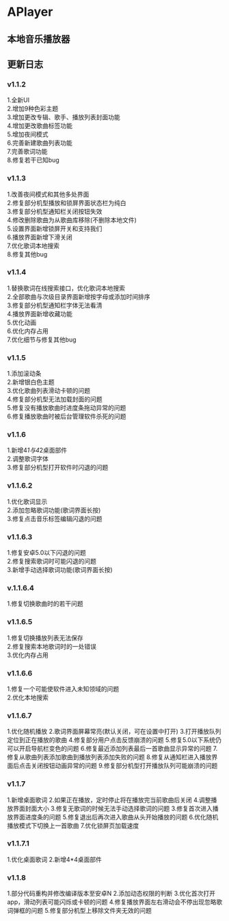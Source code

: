 # APlayer
## 本地音乐播放器
## 更新日志
### v1.1.2
1.全新UI<br>
2.增加9种色彩主题<br>
3.增加更改专辑、歌手、播放列表封面功能<br>
4.增加更改歌曲标签功能<br>
5.增加夜间模式<br>
6.完善新建歌曲列表功能<br>
7.完善歌词功能<br>
8.修复若干已知bug<br>
### v1.1.3
1.改善夜间模式和其他多处界面<br>
2.修复部分机型播放和锁屏界面状态栏为纯白<br>
3.修复部分机型通知栏关闭按钮失效<br>
4.修改删除歌曲为从歌曲库移除(不删除本地文件)<br>
5.设置界面新增锁屏开关和支持我们<br>
6.播放界面新增下滑关闭<br>
7.优化歌词本地搜索<br>
8.修复其他bug<br>
### v1.1.4
1.替换歌词在线搜索接口，优化歌词本地搜索<br>
2.全部歌曲与次级目录界面新增按字母或添加时间排序<br>
3.修复部分机型通知栏字体无法看清<br>
4.播放界面新增收藏功能<br>
5.优化动画<br>
6.优化内存占用<br>
7.优化细节与修复其他bug<br>
### v1.1.5
1.添加滚动条<br>
2.新增银白色主题<br>
3.优化歌曲列表滑动卡顿的问题<br>
4.修复部分机型无法加载封面的问题<br>
5.修复没有播放歌曲时进度条拖动异常的问题<br>
6.修复播放歌曲时被后台管理软件杀死的问题<br>
### v1.1.6
1.新增4*1与4*2桌面部件<br>
2.调整歌词字体<br>
3.修复部分机型打开软件时闪退的问题<br>
### v1.1.6.2
1.优化歌词显示<br>
2.添加忽略歌词功能(歌词界面长按)<br>
3.修复点击音乐标签编辑闪退的问题<br>
### v1.1.6.3
1.修复安卓5.0以下闪退的问题<br>
2.修复搜索歌词时可能闪退的问题<br>
3.新增手动选择歌词功能(歌词界面长按)<br>
### v.1.1.6.4
1.修复切换歌曲时的若干问题<br>
### v1.1.6.5
1.修复切换播放列表无法保存<br>
2.修复搜索本地歌词时的一处错误<br>
3.优化内存占用<br>
### v1.1.6.6
1.修复一个可能使软件进入未知领域的问题<br>
2.优化本地搜索<br>
### v1.1.6.7
1.优化随机播放
2.歌词界面屏幕常亮(默认关闭，可在设置中打开)
3.打开播放队列定位到正在播放的歌曲
4.修复部分用户点击反馈崩溃的问题
5.修复5.0以下系统仍可以开启导航栏变色的问题
6.修复最近添加列表最后一首歌曲显示异常的问题
7.修复从歌曲列表添加歌曲到播放列表添加失败的问题
8.修复从通知栏进入播放界面后点击关闭按钮动画异常的问题
9.修复部分机型打开播放队列可能崩溃的问题
### v1.1.7
1.新增桌面歌词
2.如果正在播放，定时停止将在播放完当前歌曲后关闭
4.调整播放界面封面大小
3.修复无歌词的时候无法手动选择歌词的问题
3.修复首次进入播放界面进度条的问题
5.修复退出后再次进入歌曲从头开始播放的问题
6.优化随机播放模式下切换上一首歌曲
7.优化锁屏页加载速度
### v1.1.7.1
1.优化桌面歌词
2.新增4*4桌面部件
### v1.1.8
1.部分代码重构并修改编译版本至安卓N
2.添加动态权限的判断
3.优化首次打开app，滑动列表可能闪烁或卡顿的问题
4.修复播放界面左右滑动会不停出现忽略歌词弹框的问题
5.修复部分机型上移除文件夹无效的问题
